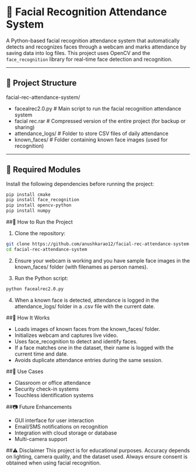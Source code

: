 # 🧠 Facial Recognition Attendance System

A Python-based facial recognition attendance system that automatically detects and recognizes faces through a webcam and marks attendance by saving data into log files. This project uses OpenCV and the `face_recognition` library for real-time face detection and recognition.

---

## 📁 Project Structure
facial-rec-attendance-system/
- facealrec2.0.py # Main script to run the facial recognition attendance system
- facial rec.rar # Compressed version of the entire project (for backup or sharing)
- attendance_logs/ # Folder to store CSV files of daily attendance
- known_faces/ # Folder containing known face images (used for recognition)

---

## 🧩 Required Modules

Install the following dependencies before running the project:

```bash
pip install cmake
pip install face_recognition
pip install opencv-python
pip install numpy
```
##🚀 How to Run the Project
1. Clone the repository:
```bash
git clone https://github.com/anushkarao12/facial-rec-attendance-system.git
cd facial-rec-attendance-system
```
2. Ensure your webcam is working and you have sample face images in the known_faces/ folder (with filenames as person names).

3. Run the Python script:
```bash
python facealrec2.0.py
```
4. When a known face is detected, attendance is logged in the attendance_logs/ folder in a .csv file with the current date.

##🧠 How It Works
- Loads images of known faces from the known_faces/ folder.
- Initializes webcam and captures live video.
- Uses face_recognition to detect and identify faces.
- If a face matches one in the dataset, their name is logged with the current time and date.
- Avoids duplicate attendance entries during the same session.

##📌 Use Cases
- Classroom or office attendance
- Security check-in systems
- Touchless identification systems

##📷 Future Enhancements
- GUI interface for user interaction
- Email/SMS notifications on recognition
- Integration with cloud storage or database
- Multi-camera support

##⚠️ Disclaimer
This project is for educational purposes. Accuracy depends on lighting, camera quality, and the dataset used. Always ensure consent is obtained when using facial recognition.






